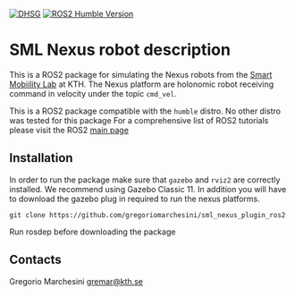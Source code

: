 [![DHSG](https://img.shields.io/badge/KTH-DHSG-green)](https://www.example.com/dhsg) [![ROS2 Humble Version](https://img.shields.io/badge/ROS2-Humble-orange)](https://www.example.com/ros2)
# SML Nexus robot description
This is a ROS2 package for simulating the Nexus robots from the [Smart Mobiility Lab](https://www.kth.se/is/dcs/research/control-of-transport/smart-mobility-lab/smart-mobility-lab-1.441539) at KTH. The Nexus platform are holonomic robot receiving command in velocity under the topic `cmd_vel`.

This is a ROS2 package compatible with the `humble` distro. No other distro was tested for this package
For a comprehensive list of ROS2 tutorials please visit the ROS2 [main page](https://docs.ros.org/en/humble/index.html)


## Installation


In order to run the package make sure that `gazebo` and `rviz2` are correctly installed. We recommend using Gazebo Classic 11. In addition you will have to download the gazebo plug in required to run the nexus platforms.

```
git clone https://github.com/gregoriomarchesini/sml_nexus_plugin_ros2
```
Run rosdep before downloading the package

## Contacts 
Gregorio Marchesini  [gremar@kth.se](mailto:gremar@kth.se)
